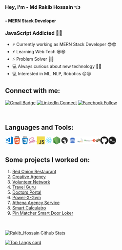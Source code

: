 ### Hey, I'm - Md Rakib Hossain 👈 
#### - MERN Stack Developer


### JavaScript Addicted  🤟🤟
- ⚡ Currently working as MERN Stack Developer 😎😎
- ⚡ Learning Web Tech 😎😎
- ⚡ Problem Solver 🧠🧠
- 💻 Always curious about new technology 🤩🤩
- 💻 Interested in ML, NLP, Robotics 😍😍 

## Connect with me:
[![Gmail Badge](https://img.shields.io/badge/-mdrakibhossainbd75@gmail.com-c14438?style=flat-square&logo=Gmail&logoColor=white&link=mailto:mdrakibhossainbd75@gmail.com)](mailto:mdrakibhossainbd75@gmail.com)
[![LinkedIn Connect](https://img.shields.io/badge/%20-Connect-black?color=14171A&labelColor=212121&logo=linkedin&logoColor=blue)](https://www.linkedin.com/in/rakib-hossain-425725a1/)
[![Facebook Follow](https://img.shields.io/badge/%20-Follow-black?color=14171A&labelColor=1976d2&logo=facebook&logoColor=ffffff)](https://www.facebook.com/rakib.hossain.739)

<br />

## Languages and Tools:

<img align="left" width="26px" src="https://raw.githubusercontent.com/github/explore/80688e429a7d4ef2fca1e82350fe8e3517d3494d/topics/visual-studio-code/visual-studio-code.png" >
<img align="left" alt="HTML5" width="26px" src="https://raw.githubusercontent.com/github/explore/80688e429a7d4ef2fca1e82350fe8e3517d3494d/topics/html/html.png" />
<img align="left" alt="CSS3" width="26px" src="https://raw.githubusercontent.com/github/explore/80688e429a7d4ef2fca1e82350fe8e3517d3494d/topics/css/css.png" />
<img align="left" alt="Sass" width="26px" src="https://raw.githubusercontent.com/github/explore/80688e429a7d4ef2fca1e82350fe8e3517d3494d/topics/sass/sass.png" />
<img align="left" alt="JavaScript" width="26px" src="https://raw.githubusercontent.com/github/explore/80688e429a7d4ef2fca1e82350fe8e3517d3494d/topics/javascript/javascript.png" />
<img align="left" alt="React" width="26px" src="https://raw.githubusercontent.com/github/explore/80688e429a7d4ef2fca1e82350fe8e3517d3494d/topics/react/react.png" />
<img align="left" alt="Node.js" width="26px" src="https://raw.githubusercontent.com/github/explore/80688e429a7d4ef2fca1e82350fe8e3517d3494d/topics/nodejs/nodejs.png" />
<img align="left" alt="Deno" width="26px" src="https://raw.githubusercontent.com/github/explore/361e2821e2dea67711cde99c9c40ed357061cf27/topics/deno/deno.png" />
<img align="left" alt="SQL" width="26px" src="https://raw.githubusercontent.com/github/explore/80688e429a7d4ef2fca1e82350fe8e3517d3494d/topics/sql/sql.png" />
<img align="left" alt="MySQL" width="26px" src="https://raw.githubusercontent.com/github/explore/80688e429a7d4ef2fca1e82350fe8e3517d3494d/topics/mysql/mysql.png" />
<img align="left" alt="MongoDB" width="26px" src="https://raw.githubusercontent.com/github/explore/80688e429a7d4ef2fca1e82350fe8e3517d3494d/topics/mongodb/mongodb.png" />
<img align="left" alt="Git" width="26px" src="https://raw.githubusercontent.com/github/explore/80688e429a7d4ef2fca1e82350fe8e3517d3494d/topics/git/git.png" />
<img align="left" alt="GitHub" width="26px" src="https://raw.githubusercontent.com/github/explore/78df643247d429f6cc873026c0622819ad797942/topics/github/github.png" />
<img align="left" alt="HTML5" width="26px" src="https://raw.githubusercontent.com/github/explore/80688e429a7d4ef2fca1e82350fe8e3517d3494d/topics/terminal/terminal.png" />

<br />
<br />

## Some projects I worked on: 

1. [Red Onion Restaurant](https://red-onion-project-c2459.web.app/)
2. [Creative Agency](https://agency-creative.web.app/)
3. [Volunteer Network](https://volunteer-network-cb543.web.app/)
4. [Travel Guru](https://frosty-aryabhata-3947f8.netlify.app/) 
5. [Doctors Portal](https://doctors-portal-e49b5.web.app/)
6. [Power-X-Gym](https://power-x-gym-project.web.app/)
7. [Athena Agency Service](https://athena-design-main.web.app/)
8. [Smart Calculatro](https://mdrakibhossainbd.github.io/simple-calculator/)
9. [Pin Matcher Smart Door Loker](https://mdrakibhossainbd.github.io/assignment-pin-matcher-master/)

<br />
<br />


<img width="550" alt="Rakib_Hossain Github Stats"  src="https://github-readme-stats.vercel.app/api?username=rakib_hossain&show_icons=true"/>

[![Top Langs card](https://github-readme-stats.vercel.app/api/top-langs/?username=dhrubo020&card_width=550)](https://github.com/dhrubo020/dhrubo020)

[website]: https://personal-portfolio-ccb28.web.app/

